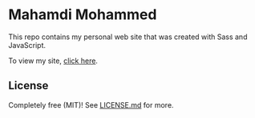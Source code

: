 # Mahamdi Mohammed

This repo contains my personal web site that was created with Sass and JavaScript. 

To view my site, [click here](https://mahamdiamine.github.io/).

## License

Completely free (MIT)! See [LICENSE.md](LICENSE.md) for more.

